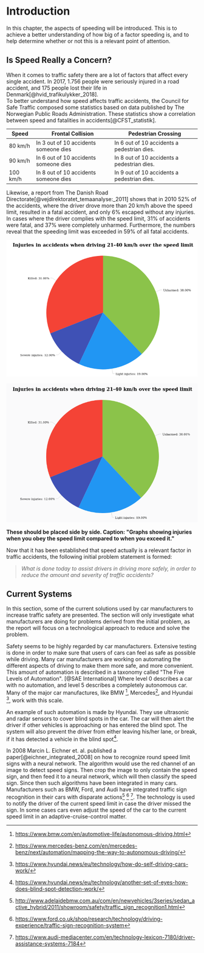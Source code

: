 # Introduction
In this chapter, the aspects of speeding will be introduced. This is to achieve a better understanding of how big of a factor speeding is, and to help determine whether or not this is a relevant point of attention.

## Is Speed Really a Concern?

When it comes to traffic safety there are a lot of factors that affect every single accident. In 2017, 1.756 people were seriously injured in a road accident, and 175 people lost their life in Denmark[@hvid_trafikulykker_2018].  
To better understand how speed affects traffic accidents, the Council for Safe Traffic composed some statistics based on data published by The Norwegian Public Roads Administration. These statistics show a correlation between speed and fatalities in accidents[@CFST_statistik].

| Speed     | Frontal Collision                     | Pedestrian Crossing                           |
| -----     | -----------------                     | -------------------                           |
| 80 km/h   | In 3 out of 10 accidents someone dies | In 6 out of 10 accidents a pedestrian dies.   |
| 90 km/h   | In 6 out of 10 accidents someone dies | In 8 out of 10 accidents a pedestrian dies.   |
| 100 km/h  | In 8 out of 10 accidents someone dies | In 9 out of 10 accidents a pedestrian dies.   |

Likewise, a report from The Danish Road Directorate[@vejdirektoratet_temaanalyse:_2011] shows that in 2010 52% of the accidents, where the driver drove more than 20 km/h above the speed limit, resulted in a fatal accident, and only 6% escaped without any injuries. In cases where the driver complies with the speed limit, 31% of accidents were fatal, and 37% were completely unharmed. Furthermore, the numbers reveal that the speeding limit was exceeded in 59% of all fatal accidents.

![obeying the speed limit](report/assets/pictures/obeying_speed_limit.png)

![Exceeding the speed limit](report/assets/pictures/exceeding_speed_limit.png)

**These should be placed side by side. Caption: "Graphs showing injuries when you obey the speed limit compared to when you exceed it."**

Now that it has been established that speed actually is a relevant factor in traffic accidents, the following initial problem statement is formed:

> *What is done today to assist drivers in driving more safely, in order to reduce the amount and severity of traffic accidents?*

## Current Systems
In this section, some of the current solutions used by car manufacturers to increase traffic safety are presented. The section will only investigate what manufacturers are doing for problems derived from the initial problem, as the report will focus on a technological approach to reduce and solve the problem.

Safety seems to be highly regarded by car manufacturers. Extensive testing is done in order to make sure that users of cars can feel as safe as possible while driving. Many car manufacturers are working on automating the different aspects of driving to make them more safe, and more convenient. This amount of automation is described in a taxonomy called "The Five Levels of Automation". [@SAE International]
Where level 0 describes a car with no automation, and level 5 describes a completely autonomous car. Many of the major car manufactures, like BMW [^bmw], Mercedes[^mercedes], and Hyundai [^hyundai], work with this scale.

An example  of such automation is made by Hyundai. They use ultrasonic and radar sensors to cover blind spots in the car. The car will then alert the driver if other vehicles is approaching or has entered the blind spot. The system will also prevent the driver from either leaving his/her lane, or break, if it has detected a vehicle in the blind spot[^hyundai_blind_spot].

In 2008 Marcin L. Eichner et. al. published a paper[@eichner_integrated_2008] on how to recognize round speed limit signs with a neural network. The algorithm would use the red channel of an image to detect speed signs. Then crop the image to only contain the speed sign, and then feed it to a neural network, which will then classify the speed sign.
Since then such algorithms have been integrated in many cars. Manufacturers such as BMW, Ford, and Audi have integrated traffic sign recognition in their cars with disparate actions[^bmwRec] [^fordRec] [^audiRec]. The technology is used to notify the driver of the current speed limit in case the driver missed the sign. In some cases cars even adjust the speed of the car to the current speed limit in an adaptive-cruise-control matter.

[^fordRec]: https://www.ford.co.uk/shop/research/technology/driving-experience/traffic-sign-recognition-system

[^audiRec]: https://www.audi-mediacenter.com/en/technology-lexicon-7180/driver-assistance-systems-7184

[^bmwRec]: http://www.adelaidebmw.com.au/com/en/newvehicles/3series/sedan_active_hybrid/2011/showroom/safety/traffic_sign_recognition1.html

<!-- [^vejdirektoratet]: http://www.vejdirektoratet.dk/DA/om-os/nyheder-og-presse/nyheder/Sider/F%C3%A6rre-dr%C3%A6bte-i-trafikken-i-2017---men-fortsat-for-mange.aspx -->

<!--[^marketresearch]: https://blog.marketresearch.com/artificial-intelligence-in-cars-what-to-expect-from-2017-to-2021-->

[^sae_5_level]: https://www.sae.org/binaries/content/assets/cm/content/news/press-releases/pathway-to-autonomy/automated_driving.pdf

[^bmw]: https://www.bmw.com/en/automotive-life/autonomous-driving.html

[^mercedes]: https://www.mercedes-benz.com/en/mercedes-benz/next/automation/mapping-the-way-to-autonomous-driving/

[^hyundai]: https://www.hyundai.news/eu/technology/how-do-self-driving-cars-work/

[^hyundai_blind_spot]: https://www.hyundai.news/eu/technology/another-set-of-eyes-how-does-blind-spot-detection-work/
